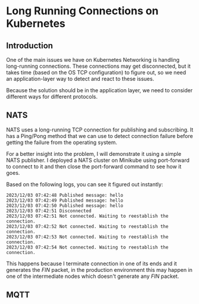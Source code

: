 # Long Running Connections on Kubernetes

## Introduction

One of the main issues we have on Kubernetes Networking is handling long-running connections.
These connections may get disconnected, but it takes time (based on the OS TCP configuration) to figure out,
so we need an application-layer way to detect and react to these issues.

Because the solution should be in the application layer, we need to consider different ways for different
protocols.

## NATS

NATS uses a long-running TCP connection for publishing and subscribing. It has a Ping/Pong method that we can use to detect connection failure before
getting the failure from the operating system.

For a better insight into the problem, I will demonstrate it using a simple NATS publisher. I deployed a NATS cluster on Minikube using
port-forward to connect to it and then close the port-forward command to see how it goes.

Based on the following logs, you can see it figured out instantly:

```
2023/12/03 07:42:48 Published message: hello
2023/12/03 07:42:49 Published message: hello
2023/12/03 07:42:50 Published message: hello
2023/12/03 07:42:51 Disconnected
2023/12/03 07:42:51 Not connected. Waiting to reestablish the connection.
2023/12/03 07:42:52 Not connected. Waiting to reestablish the connection.
2023/12/03 07:42:53 Not connected. Waiting to reestablish the connection.
2023/12/03 07:42:54 Not connected. Waiting to reestablish the connection.
```

This happens because I terminate connection in one of its ends and it generates the _FIN_ packet,
in the production environment this may happen in one of the intermediate nodes which doesn't generate any
_FIN_ packet.

## MQTT
